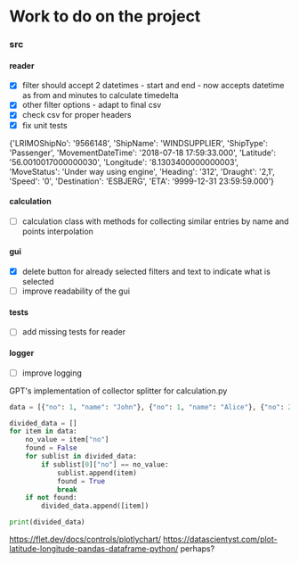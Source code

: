 # Work to do on the project


### src

#### reader
- [x] filter should accept 2 datetimes - start and end - now accepts datetime as from and minutes to calculate timedelta
- [x] other filter options - adapt to final csv
- [x] check csv for proper headers
- [x] fix unit tests

{'LRIMOShipNo': '9566148', 'ShipName': 'WINDSUPPLIER', 'ShipType': 'Passenger', 'MovementDateTime': '2018-07-18 17:59:33.000', 'Latitude': '56.0010017000000030', 'Longitude': '8.1303400000000003', 'MoveStatus': 'Under way using engine', 'Heading': '312', 'Draught': '2,1', 'Speed': '0', 'Destination': 'ESBJERG', 'ETA': '9999-12-31 23:59:59.000'}


#### calculation
- [ ] calculation class with methods for collecting similar entries by name and points interpolation

#### gui
- [x] delete button for already selected filters and text to indicate what is selected
- [ ] improve readability of the gui

#### tests
- [ ] add missing tests for reader

#### logger
- [ ] improve logging

GPT's implementation of collector splitter for calculation.py
```python
data = [{"no": 1, "name": "John"}, {"no": 1, "name": "Alice"}, {"no": 2, "name": "Bob"}, {"no": 2, "name": "Eve"}]

divided_data = []
for item in data:
    no_value = item["no"]
    found = False
    for sublist in divided_data:
        if sublist[0]["no"] == no_value:
            sublist.append(item)
            found = True
            break
    if not found:
        divided_data.append([item])

print(divided_data)
```
https://flet.dev/docs/controls/plotlychart/
https://datascientyst.com/plot-latitude-longitude-pandas-dataframe-python/
perhaps?